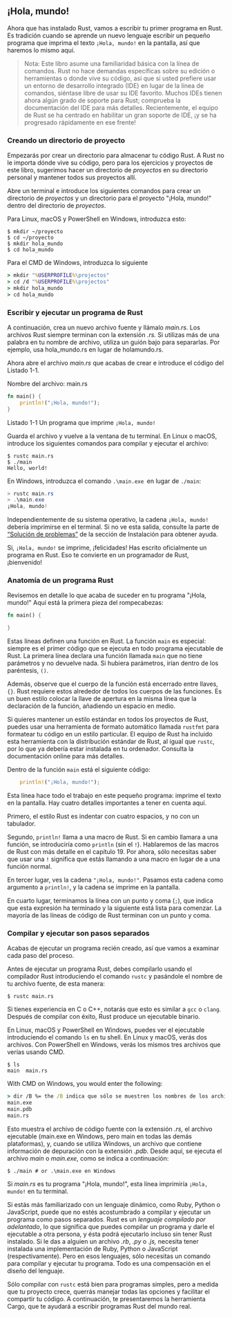 ## ¡Hola, mundo!

Ahora que has instalado Rust, vamos a escribir tu primer programa en Rust. 
Es tradición cuando se aprende un nuevo lenguaje escribir un pequeño programa que 
imprima el texto `¡Hola, mundo!` en la pantalla, así que haremos lo mismo aquí.

> Nota: Este libro asume una familiaridad básica con la línea de comandos. Rust no hace 
> demandas específicas sobre su edición o herramientas o donde vive su código, así 
> que si usted prefiere usar un entorno de desarrollo integrado (IDE) en lugar de 
> la línea de comandos, siéntase libre de usar su IDE favorito. Muchos IDEs tienen 
> ahora algún grado de soporte para Rust; comprueba la documentación del IDE para más detalles. 
> Recientemente, el equipo de Rust se ha centrado en habilitar un gran soporte de IDE,
> ¡y se ha progresado rápidamente en ese frente!

### Creando un directorio de proyecto

Empezarás por crear un directorio para almacenar tu código Rust. A Rust no le importa 
dónde vive su código, pero para los ejercicios y proyectos de este libro, 
sugerimos hacer un directorio de *proyectos* en su directorio personal y mantener 
todos sus proyectos allí.

Abre un terminal e introduce los siguientes comandos para crear un directorio de *proyectos*
y un directorio para el proyecto "¡Hola, mundo!" dentro del directorio de *proyectos*.

Para Linux, macOS y PowerShell en Windows, introduzca esto:

```console
$ mkdir ~/proyecto
$ cd ~/proyecto
$ mkdir hola_mundo
$ cd hola_mundo
```

Para el CMD de Windows, introduzca lo siguiente

```cmd
> mkdir "%USERPROFILE%\projectos"
> cd /d "%USERPROFILE%\projectos"
> mkdir hola_mundo
> cd hola_mundo
```

### Escribir y ejecutar un programa de Rust

A continuación, crea un nuevo archivo fuente y llámalo *main.rs*. Los archivos
Rust siempre terminan con la extensión *.rs.* Si utilizas más de una palabra en tu nombre de archivo, utiliza 
un guión bajo para separarlas. Por ejemplo, usa hola_mundo.rs en lugar de holamundo.rs.

Ahora abre el archivo *main.rs* que acabas de crear e introduce el código del Listado 1-1.

<span class="Nombre del archivo">Nombre del archivo: main.rs</span>

```rust
fn main() {
    println!("¡Hola, mundo!");
}
```

<span class="caption">Listado 1-1 Un programa que imprime `¡Hola, mundo!`</span>

Guarda el archivo y vuelve a la ventana de tu terminal. 
En Linux o macOS, introduce los siguientes 
comandos para compilar y ejecutar el archivo:

```console
$ rustc main.rs
$ ./main
Hello, world!
```

En Windows, introduzca el comando `.\main.exe `en lugar de `./main`:

```powershell
> rustc main.rs
> .\main.exe
¡Hola, mundo!
```

Independientemente de su sistema operativo, la cadena `¡Hola, mundo!` debería imprimirse 
en el terminal. Si no ve esta salida, consulte la parte de 
[“Solución de problemas”][troubleshooting]<!-- ignore --> de la sección de Instalación 
para obtener ayuda.


Si, `¡Hola, mundo!` se imprime, ¡felicidades! Has escrito oficialmente un programa en Rust.
Eso te convierte en un programador de Rust, ¡bienvenido!


### Anatomía de un programa Rust

Revisemos en detalle lo que acaba de suceder en tu programa "¡Hola, mundo!" 
Aquí está la primera pieza del rompecabezas:

```rust
fn main() {

}
```

Estas líneas definen una función en Rust. La función `main` es especial: 
siempre es el primer código que se ejecuta en todo programa ejecutable de Rust. La primera 
línea declara una función llamada `main` que no tiene parámetros y no devuelve nada. 
Si hubiera parámetros, irían dentro de los paréntesis, `()`.

Además, observe que el cuerpo de la función está encerrado entre llaves, `{}`. Rust 
requiere estos alrededor de todos los cuerpos de las funciones. Es un buen estilo 
colocar la llave de apertura en la misma línea que la declaración 
de la función, añadiendo un espacio en medio.

Si quieres mantener un estilo estándar en todos los proyectos de Rust, puedes usar 
una herramienta de formato automático llamada `rustfmt` para formatear 
tu código en un estilo particular. El equipo de Rust ha incluido esta herramienta 
con la distribución estándar de Rust, al igual que `rustc`, por lo que ya debería estar 
instalada en tu ordenador. Consulta la documentación online para más detalles.

Dentro de la función `main` está el siguiente código:

```rust
    println!("¡Hola, mundo!");
```
Esta línea hace todo el trabajo en este pequeño programa: 
imprime el texto en la pantalla. Hay cuatro detalles importantes a tener en cuenta aquí.

Primero, el estilo Rust es indentar con cuatro espacios, y no con un tabulador.

Segundo, `println!` llama a una macro de Rust. Si en cambio llamara a una función, se 
introduciría como `println` (sin el `!`). Hablaremos de las macros de Rust con 
más detalle en el capítulo 19. Por ahora, sólo necesitas saber que usar una `!` significa 
que estás llamando a una macro en lugar de a una función normal.

En tercer lugar, ves la cadena `"¡Hola, mundo!"`. Pasamos esta cadena como argumento
a `println!`, y la cadena se imprime en la pantalla.

En cuarto lugar, terminamos la línea con un punto y coma (`;`), que indica 
que esta expresión ha terminado y la siguiente está lista para comenzar. La mayoría de 
las líneas de código de Rust terminan con un punto y coma.

### Compilar y ejecutar son pasos separados

Acabas de ejecutar un programa recién creado, así que vamos a 
examinar cada paso del proceso.

Antes de ejecutar un programa Rust, debes compilarlo usando el compilador Rust 
introduciendo el comando `rustc` y pasándole el nombre de tu archivo fuente, de esta manera:

```console
$ rustc main.rs
```

Si tienes experiencia en C o C++, notarás que esto es similar a `gcc` o `clang`. 
Después de compilar con éxito, Rust produce un ejecutable binario.

En Linux, macOS y PowerShell en Windows, puedes ver el ejecutable introduciendo el
comando `ls` en tu shell. En Linux y macOS, verás dos archivos. 
Con PowerShell en Windows, verás los mismos tres archivos que verías usando CMD.

```console
$ ls
main  main.rs
```

With CMD on Windows, you would enter the following:

```cmd
> dir /B %= the /B indica que sólo se muestren los nombres de los archivos =%
main.exe
main.pdb
main.rs
```

Esto muestra el archivo de código fuente con la 
extensión *.rs,* el archivo ejecutable (main.exe en Windows, pero main en todas
las demás plataformas), y, cuando se utiliza Windows, un archivo que contiene información 
de depuración con la extensión *.pdb.* Desde aquí, se ejecuta el 
archivo *main* o *main.exe*, como se indica a continuación: 

```console
$ ./main # or .\main.exe en Windows
```
Si *main.rs* es tu programa "¡Hola, mundo!", esta línea imprimiría `¡Hola, 
mundo!` en tu terminal.

Si estás más familiarizado con un lenguaje dinámico, como Ruby, Python o
JavaScript, puede que no estés acostumbrado a compilar y ejecutar un programa 
como pasos separados. Rust es un *lenguaje compilado por adelantado*, lo que significa que puedes 
compilar un programa y darle el ejecutable a otra persona, y ésta podrá ejecutarlo incluso sin 
tener Rust instalado. Si le das a alguien un archivo *.rb*, *.py* o *.js,* necesita tener instalada una 
implementación de Ruby, Python o JavaScript (respectivamente). Pero en esos lenguajes, sólo necesitas un comando 
para compilar y ejecutar tu programa. Todo es una compensación en el diseño del lenguaje.

Sólo compilar con `rustc` está bien para programas simples, pero a medida 
que tu proyecto crece, querrás manejar todas las opciones y facilitar el compartir 
tu código. A continuación, te presentaremos la herramienta Cargo, que te
ayudará a escribir programas Rust del mundo real.

[troubleshooting]: ch01-01-installation.html#troubleshooting
